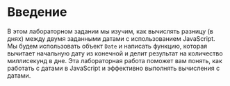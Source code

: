 # Введение

В этом лабораторном задании мы изучим, как вычислять разницу (в днях) между двумя заданными датами с использованием JavaScript. Мы будем использовать объект `Date` и написать функцию, которая вычитает начальную дату из конечной и делит результат на количество миллисекунд в дне. Эта лабораторная работа поможет вам понять, как работать с датами в JavaScript и эффективно выполнять вычисления с датами.
